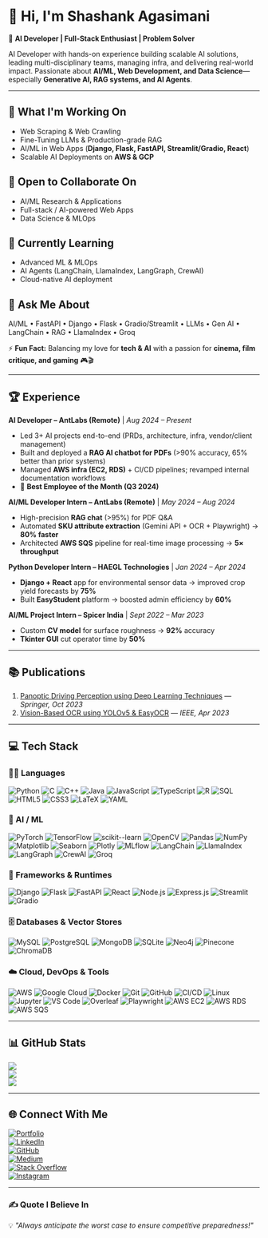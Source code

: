 # 👋 Hi, I'm Shashank Agasimani  

🚀 **AI Developer | Full-Stack Enthusiast | Problem Solver**  

AI Developer with hands-on experience building scalable AI solutions, leading multi-disciplinary teams, managing infra, and delivering real-world impact. Passionate about **AI/ML, Web Development, and Data Science**—especially **Generative AI, RAG systems, and AI Agents**.

---

## 🔭 What I'm Working On
- Web Scraping & Web Crawling  
- Fine-Tuning LLMs & Production-grade RAG  
- AI/ML in Web Apps (**Django, Flask, FastAPI, Streamlit/Gradio, React**)  
- Scalable AI Deployments on **AWS & GCP**

## 👯 Open to Collaborate On
- AI/ML Research & Applications  
- Full-stack / AI-powered Web Apps  
- Data Science & MLOps

## 🌱 Currently Learning
- Advanced ML & MLOps  
- AI Agents (LangChain, LlamaIndex, LangGraph, CrewAI)  
- Cloud-native AI deployment

## 💬 Ask Me About
AI/ML • FastAPI • Django • Flask • Gradio/Streamlit • LLMs • Gen AI • LangChain • RAG • LlamaIndex • Groq

⚡ **Fun Fact:** Balancing my love for **tech & AI** with a passion for **cinema, film critique, and gaming** 🎮🎬

---

## 🏆 Experience

**AI Developer – AntLabs (Remote)** | *Aug 2024 – Present*  
- Led 3+ AI projects end-to-end (PRDs, architecture, infra, vendor/client management)  
- Built and deployed a **RAG AI chatbot for PDFs** (>90% accuracy, 65% better than prior systems)  
- Managed **AWS infra (EC2, RDS)** + CI/CD pipelines; revamped internal documentation workflows  
- 🏅 **Best Employee of the Month (Q3 2024)**

**AI/ML Developer Intern – AntLabs (Remote)** | *May 2024 – Aug 2024*  
- High-precision **RAG chat** (>95%) for PDF Q&A  
- Automated **SKU attribute extraction** (Gemini API + OCR + Playwright) → **80% faster**  
- Architected **AWS SQS** pipeline for real-time image processing → **5× throughput**

**Python Developer Intern – HAEGL Technologies** | *Jan 2024 – Apr 2024*  
- **Django + React** app for environmental sensor data → improved crop yield forecasts by **75%**  
- Built **EasyStudent** platform → boosted admin efficiency by **60%**

**AI/ML Project Intern – Spicer India** | *Sept 2022 – Mar 2023*  
- Custom **CV model** for surface roughness → **92%** accuracy  
- **Tkinter GUI** cut operator time by **50%**

---

## 📚 Publications
1. [Panoptic Driving Perception using Deep Learning Techniques](https://link.springer.com/chapter/10.1007/978-981-99-5792-7_12) — *Springer, Oct 2023*  
2. [Vision-Based OCR using YOLOv5 & EasyOCR](https://ieeexplore.ieee.org/document/10126305/) — *IEEE, Apr 2023*

---

## 💻 Tech Stack

### 🧑‍💻 Languages
![Python](https://img.shields.io/badge/Python-3670A0?style=for-the-badge&logo=python&logoColor=ffdd54)
![C](https://img.shields.io/badge/C-00599C?style=for-the-badge&logo=c&logoColor=white)
![C++](https://img.shields.io/badge/C++-00599C?style=for-the-badge&logo=cplusplus&logoColor=white)
![Java](https://img.shields.io/badge/Java-ED8B00?style=for-the-badge&logo=openjdk&logoColor=white)
![JavaScript](https://img.shields.io/badge/JavaScript-323330?style=for-the-badge&logo=javascript&logoColor=F7DF1E)
![TypeScript](https://img.shields.io/badge/TypeScript-007ACC?style=for-the-badge&logo=typescript&logoColor=white)
![R](https://img.shields.io/badge/R-276DC3?style=for-the-badge&logo=r&logoColor=white)
![SQL](https://img.shields.io/badge/SQL-2F5A73?style=for-the-badge)
![HTML5](https://img.shields.io/badge/HTML5-E34F26?style=for-the-badge&logo=html5&logoColor=white)
![CSS3](https://img.shields.io/badge/CSS3-1572B6?style=for-the-badge&logo=css3&logoColor=white)
![LaTeX](https://img.shields.io/badge/LaTeX-008080?style=for-the-badge&logo=latex&logoColor=white)
![YAML](https://img.shields.io/badge/YAML-000000?style=for-the-badge)

### 🧠 AI / ML
![PyTorch](https://img.shields.io/badge/PyTorch-EE4C2C?style=for-the-badge&logo=pytorch&logoColor=white)
![TensorFlow](https://img.shields.io/badge/TensorFlow-FF6F00?style=for-the-badge&logo=tensorflow&logoColor=white)
![scikit--learn](https://img.shields.io/badge/scikit--learn-F7931E?style=for-the-badge&logo=scikitlearn&logoColor=white)
![OpenCV](https://img.shields.io/badge/OpenCV-5C3EE8?style=for-the-badge&logo=opencv&logoColor=white)
![Pandas](https://img.shields.io/badge/Pandas-150458?style=for-the-badge&logo=pandas&logoColor=white)
![NumPy](https://img.shields.io/badge/NumPy-013243?style=for-the-badge&logo=numpy&logoColor=white)
![Matplotlib](https://img.shields.io/badge/Matplotlib-ffffff?style=for-the-badge&logo=plotly&logoColor=000)
![Seaborn](https://img.shields.io/badge/Seaborn-4B8BBE?style=for-the-badge)
![Plotly](https://img.shields.io/badge/Plotly-3F4F75?style=for-the-badge&logo=plotly&logoColor=white)
![MLflow](https://img.shields.io/badge/MLflow-0194E2?style=for-the-badge)
![LangChain](https://img.shields.io/badge/LangChain-2A2A2A?style=for-the-badge)
![LlamaIndex](https://img.shields.io/badge/LlamaIndex-20232A?style=for-the-badge)
![LangGraph](https://img.shields.io/badge/LangGraph-111111?style=for-the-badge)
![CrewAI](https://img.shields.io/badge/CrewAI-000000?style=for-the-badge)
![Groq](https://img.shields.io/badge/Groq-111111?style=for-the-badge)

### 🧩 Frameworks & Runtimes
![Django](https://img.shields.io/badge/Django-092E20?style=for-the-badge&logo=django&logoColor=white)
![Flask](https://img.shields.io/badge/Flask-000000?style=for-the-badge&logo=flask&logoColor=white)
![FastAPI](https://img.shields.io/badge/FastAPI-009688?style=for-the-badge&logo=fastapi&logoColor=white)
![React](https://img.shields.io/badge/React-20232A?style=for-the-badge&logo=react&logoColor=61DAFB)
![Node.js](https://img.shields.io/badge/Node.js-6DA55F?style=for-the-badge&logo=node.js&logoColor=white)
![Express.js](https://img.shields.io/badge/Express.js-404D59?style=for-the-badge&logo=express&logoColor=61DAFB)
![Streamlit](https://img.shields.io/badge/Streamlit-FF4B4B?style=for-the-badge&logo=streamlit&logoColor=white)
![Gradio](https://img.shields.io/badge/Gradio-4A90E2?style=for-the-badge)

### 🗄️ Databases & Vector Stores
![MySQL](https://img.shields.io/badge/MySQL-4479A1?style=for-the-badge&logo=mysql&logoColor=white)
![PostgreSQL](https://img.shields.io/badge/Postgres-316192?style=for-the-badge&logo=postgresql&logoColor=white)
![MongoDB](https://img.shields.io/badge/MongoDB-4EA94B?style=for-the-badge&logo=mongodb&logoColor=white)
![SQLite](https://img.shields.io/badge/SQLite-003B57?style=for-the-badge&logo=sqlite&logoColor=white)
![Neo4j](https://img.shields.io/badge/Neo4j-008CC1?style=for-the-badge&logo=neo4j&logoColor=white)
![Pinecone](https://img.shields.io/badge/Pinecone-172B4D?style=for-the-badge)
![ChromaDB](https://img.shields.io/badge/ChromaDB-0A0A0A?style=for-the-badge)

### ☁️ Cloud, DevOps & Tools
![AWS](https://img.shields.io/badge/AWS-FF9900?style=for-the-badge&logo=amazon-aws&logoColor=white)
![Google Cloud](https://img.shields.io/badge/Google_Cloud-4285F4?style=for-the-badge&logo=googlecloud&logoColor=white)
![Docker](https://img.shields.io/badge/Docker-2496ED?style=for-the-badge&logo=docker&logoColor=white)
![Git](https://img.shields.io/badge/Git-F05033?style=for-the-badge&logo=git&logoColor=white)
![GitHub](https://img.shields.io/badge/GitHub-121011?style=for-the-badge&logo=github&logoColor=white)
![CI/CD](https://img.shields.io/badge/CI%2FCD-3C3C3C?style=for-the-badge)
![Linux](https://img.shields.io/badge/Linux-000000?style=for-the-badge&logo=linux&logoColor=white)
![Jupyter](https://img.shields.io/badge/Jupyter-F37626?style=for-the-badge&logo=jupyter&logoColor=white)
![VS Code](https://img.shields.io/badge/VS_Code-007ACC?style=for-the-badge&logo=visualstudiocode&logoColor=white)
![Overleaf](https://img.shields.io/badge/Overleaf-47A141?style=for-the-badge&logo=overleaf&logoColor=white)
![Playwright](https://img.shields.io/badge/Playwright-2EAD33?style=for-the-badge&logo=playwright&logoColor=white)
![AWS EC2](https://img.shields.io/badge/AWS_EC2-FF9900?style=for-the-badge&logo=amazon-aws&logoColor=white)
![AWS RDS](https://img.shields.io/badge/AWS_RDS-527FFF?style=for-the-badge&logo=amazonrds&logoColor=white)
![AWS SQS](https://img.shields.io/badge/AWS_SQS-FF9900?style=for-the-badge&logo=amazon-aws&logoColor=white)

---

## 📊 GitHub Stats
![](https://github-readme-stats.vercel.app/api?username=styloo007&theme=dracula&hide_border=false&include_all_commits=true&count_private=true)  
![](https://github-readme-streak-stats.herokuapp.com/?user=styloo007&theme=dracula&hide_border=false)  
![](https://github-readme-stats.vercel.app/api/top-langs/?username=styloo007&theme=dracula&hide_border=false&layout=compact)

---

## 🌐 Connect With Me
[![Portfolio](https://img.shields.io/badge/Portfolio-%23000000.svg?style=for-the-badge&logo=firefox&logoColor=%23FF7139)](http://styloo007.pythonanywhere.com/)  
[![LinkedIn](https://img.shields.io/badge/LinkedIn-%230077B5.svg?style=for-the-badge&logo=linkedin&logoColor=white)](https://linkedin.com/in/shashankagasimani)  
[![GitHub](https://img.shields.io/badge/GitHub-121011?style=for-the-badge&logo=github&logoColor=white)](https://github.com/styloo007)  
[![Medium](https://img.shields.io/badge/Medium-12100E?style=for-the-badge&logo=medium&logoColor=white)](https://medium.com/@styloo007)  
[![Stack Overflow](https://img.shields.io/badge/Stackoverflow-FE7A16?style=for-the-badge&logo=stack-overflow&logoColor=white)](https://stackoverflow.com/users/20140839/styloo007)  
[![Instagram](https://img.shields.io/badge/Instagram-%23E4405F.svg?style=for-the-badge&logo=Instagram&logoColor=white)](https://instagram.com/the.shashank.redemption)

---

### ✍️ Quote I Believe In
💡 *"Always anticipate the worst case to ensure competitive preparedness!"*
